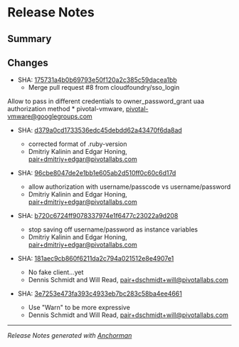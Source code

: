 # Release Notes

## Summary

## Changes

* SHA: [175731a4b0b69793e50f120a2c385c59dacea1bb](git@github.com:cloudfoundry/cfou/commit/175731a4b0b69793e50f120a2c385c59dacea1bb)
    * Merge pull request #8 from cloudfoundry/sso_login

Allow to pass in different credentials to owner_password_grant uaa authorization method
    * pivotal-vmware, pivotal-vmware@googlegroups.com


* SHA: [d379a0cd1733536edc45debdd62a43470f6da8ad](git@github.com:cloudfoundry/cfou/commit/d379a0cd1733536edc45debdd62a43470f6da8ad)
    * corrected format of .ruby-version
    * Dmitriy Kalinin and Edgar Honing, pair+dmitriy+edgar@pivotallabs.com


* SHA: [96cbe8047de2e1bb1e605ab2d510ff0c60c6d17d](git@github.com:cloudfoundry/cfou/commit/96cbe8047de2e1bb1e605ab2d510ff0c60c6d17d)
    * allow authorization with username/passcode vs username/password
    * Dmitriy Kalinin and Edgar Honing, pair+dmitriy+edgar@pivotallabs.com


* SHA: [b720c6724ff9078337974e1f6477c23022a9d208](git@github.com:cloudfoundry/cfou/commit/b720c6724ff9078337974e1f6477c23022a9d208)
    * stop saving off username/password as instance variables
    * Dmitriy Kalinin and Edgar Honing, pair+dmitriy+edgar@pivotallabs.com


* SHA: [181aec9cb860f6211da2c794a021512e8e4907e1](git@github.com:cloudfoundry/cfou/commit/181aec9cb860f6211da2c794a021512e8e4907e1)
    * No fake client...yet
    * Dennis Schmidt and Will Read, pair+dschmidt+will@pivotallabs.com


* SHA: [3e7253e473fa393c4933eb7bc283c58ba4ee4661](git@github.com:cloudfoundry/cfou/commit/3e7253e473fa393c4933eb7bc283c58ba4ee4661)
    * Use "Warn" to be more expressive
    * Dennis Schmidt and Will Read, pair+dschmidt+will@pivotallabs.com


------

_Release Notes generated with [Anchorman](http://github.com/infews/anchorman)_